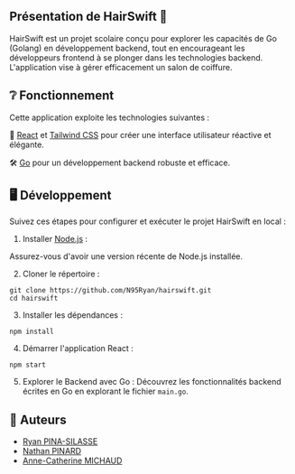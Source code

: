 ## Présentation de HairSwift 💈

HairSwift est un projet scolaire conçu pour explorer les capacités de Go (Golang) en développement backend, tout en encourageant les développeurs frontend à se plonger dans les technologies backend. 
L'application vise à gérer efficacement un salon de coiffure.


## ❔ Fonctionnement

Cette application exploite les technologies suivantes :

🚀 [React](https://react.dev/) et [Tailwind CSS](https://tailwindcss.com/) pour créer une interface utilisateur réactive et élégante.

🛠 [Go](https://go.dev/) pour un développement backend robuste et efficace.

## 🖥️ Développement
Suivez ces étapes pour configurer et exécuter le projet HairSwift en local :

   1. Installer [Node.js](https://nodejs.org/en) :

Assurez-vous d'avoir une version récente de Node.js installée.


   2. Cloner le répertoire :
 ```
git clone https://github.com/N95Ryan/hairswift.git
cd hairswift
```

3. Installer les dépendances :
```
npm install
```

4. Démarrer l'application React :
```
npm start
 ```
5. Explorer le Backend avec Go :
   Découvrez les fonctionnalités backend écrites en Go en explorant le fichier `main.go`.

## 👥 Auteurs
- [Ryan PINA-SILASSE](https://github.com/N95Ryan)
- [Nathan PINARD](https://github.com/YOUGBOY95)
- [Anne-Catherine MICHAUD](https://github.com/annemhd)


